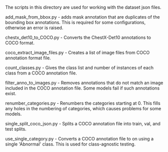 The scripts in this directory are used for working with
the dataset json files.

add_mask_from_bbox.py - adds mask annotation that are duplicates of the bounding 
    box annotations. This is required for some configurations, otherwise an error 
    is raised.
    
chestx_det10_to_COCO.py - Converts the ChestX-Det10 annotations to COCO format.

coco_extract_image_files.py - Creates a list of image files from COCO annotation format file.

count_classes.py - Gives the class list and number of instances of each class from a
    COCO annotation file.
    
filter_anno_to_images.py - Removes annotations that do not match an image included in the 
    COCO annotation file. Some models fail if such annotations exist.
    
renumber_categories.py - Renumbers the categories starting at 0. This fills any holes
    in the numbering of categories, which causes problems for some models.
    
single_split_coco_json.py - Splits a COCO annotation file into train, val, and test splits.

use_single_category.py - Converts a COCO annotation file to on using a single 'Abnormal' class. This
    is used for class-agnostic testing.
    
